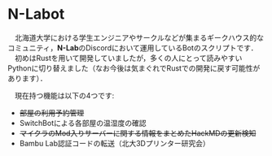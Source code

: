 # N-Labot

　北海道大学における学生エンジニアやサークルなどが集まるギークハウス的なコミュニティ，**N-Lab**のDiscordにおいて運用しているBotのスクリプトです．  
　初めはRustを用いて開発していましたが，多くの人にとって読みやすいPythonに切り替えました（なお今後は気まぐれでRustでの開発に戻す可能性があります）．  

　現在持つ機能は以下の4つです:  
- ~~部屋の利用予約管理~~
- SwitchBotによる各部屋の温湿度の確認
- ~~マイクラのMod入りサーバーに関する情報をまとめたHackMDの更新検知~~
- Bambu Lab認証コードの転送（北大3Dプリンター研究会）
